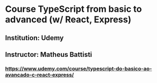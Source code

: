 # Course TypeScript from basic to advanced (w/ React, Express)

## Institution: Udemy

## Instructor: Matheus Battisti

### https://www.udemy.com/course/typescript-do-basico-ao-avancado-c-react-express/
